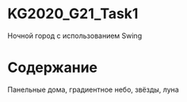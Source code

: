 # KG2020_G21_Task1
Ночной город с использованием Swing

# Содержание
Панельные дома, градиентное небо, звёзды, луна
